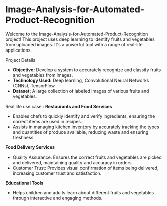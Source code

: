 # Image-Analysis-for-Automated-Product-Recognition
Welcome to the Image-Analysis-for-Automated-Product-Recognition project! This project uses deep learning to identify fruits and vegetables from uploaded images. 
It's a powerful tool with a range of real-life applications.

 Project Details
- **Objective:** Develop a system to accurately recognize and classify fruits and vegetables from images.
- **Technology Used:** Deep learning, Convolutional Neural Networks (CNNs), TensorFlow.
- **Dataset:** A large collection of labeled images of various fruits and vegetables.

Real life use case :
**Restaurants and Food Services**
- Enables chefs to quickly identify and verify ingredients, ensuring the correct items are used in recipes.
- Assists in managing kitchen inventory by accurately tracking the types and quantities of produce available, reducing waste and ensuring freshness.

**Food Delivery Services**
- Quality Assurance: Ensures the correct fruits and vegetables are picked and delivered, maintaining quality and accuracy in orders.
- Customer Trust: Provides visual confirmation of items being delivered, increasing customer trust and satisfaction.

**Educational Tools**
- Helps children and adults learn about different fruits and vegetables through interactive and engaging methods.
